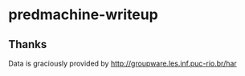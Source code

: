 # predmachine-writeup



## Thanks

Data is graciously provided by http://groupware.les.inf.puc-rio.br/har
